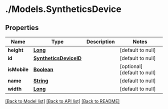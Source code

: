 # ./Models.SyntheticsDevice
## Properties

Name | Type | Description | Notes
------------ | ------------- | ------------- | -------------
**height** | [**Long**][1] |  | [default to null]
**id** | [**SyntheticsDeviceID**][2] |  | [default to null]
**isMobile** | [**Boolean**][3] |  | [optional] [default to null]
**name** | [**String**][4] |  | [default to null]
**width** | [**Long**][1] |  | [default to null]

[[Back to Model list]][5] [[Back to API list]][6] [[Back to README]][7]

[1]: long.md
[2]: SyntheticsDeviceID.md
[3]: boolean.md
[4]: string.md
[5]: ../README.md#documentation-for-models
[6]: ../README.md#documentation-for-api-endpoints
[7]: ../README.md

